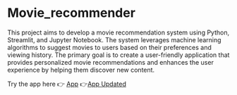 # Movie_recommender
 This project aims to develop a movie recommendation system using Python, Streamlit, and Jupyter Notebook. The system leverages machine learning algorithms to suggest movies to users based on their preferences and viewing history. The primary goal is to create a user-friendly application that provides personalized movie recommendations and enhances the user experience by helping them discover new content.

Try the app here 👉 [App](https://movierecommender-apd.streamlit.app)
👉[App Updated](https://movierecommender-app2.streamlit.app)
